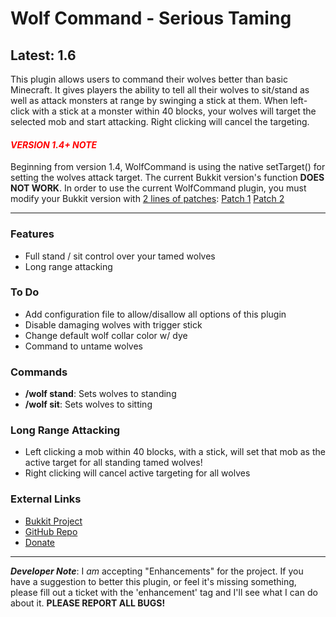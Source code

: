 # Wolf Command - Serious Taming #
## Latest: 1.6 ##

This plugin allows users to command their wolves better than basic Minecraft. It gives players the ability to tell all their wolves to sit/stand as well as attack monsters at range by swinging a stick at them. 
When left-click with a stick at a monster within 40 blocks, your wolves will target the selected mob and start attacking. Right clicking will cancel the targeting.   

#### <font color='red'>  _VERSION 1.4+ NOTE_ </font> ####
Beginning from version 1.4, WolfCommand is using the native setTarget() for setting the wolves attack target. The current Bukkit version's function **DOES NOT WORK**.  In order to use the current WolfCommand plugin, you must modify your Bukkit version with [2 lines of patches](https://github.com/Bukkit/CraftBukkit/pull/1293): [Patch 1](https://github.com/InfernoGames/CraftBukkit/commit/7a49d3d87331e264920b84a39056f1b2b6cdd59e) [Patch 2](https://github.com/InfernoGames/CraftBukkit/commit/a12d2bef2744df4bfeafbe8f9e6b42586c6149fd) 

-----  

### Features ###
- Full stand / sit control over your tamed wolves
- Long range attacking

### To Do ###
- Add configuration file to allow/disallow all options of this plugin
- Disable damaging wolves with trigger stick
- Change default wolf collar color w/ dye
- Command to untame wolves

### Commands ###
- **/wolf stand**: Sets wolves to standing
- **/wolf sit**: Sets wolves to sitting

### Long Range Attacking ###
- Left clicking a mob within 40 blocks, with a stick, will set that mob as the active target for all standing tamed wolves!
- Right clicking will cancel active targeting for all wolves

### External Links ###
- [Bukkit Project](http://dev.bukkit.org/bukkit-plugins/wolfcommand/ 'Bukkit Project Page')
- [GitHub Repo](https://github.com/puppyize/WolfCommand 'GitHub Repository')
- [Donate](https://www.paypal.com/cgi-bin/webscr?cmd=_s-xclick&hosted_button_id=VBMY8UXSFDX5E 'Fund the Plugin')

-----

_**Developer Note**_: I _am_ accepting "Enhancements" for the project. If you have a suggestion to better this plugin, or feel it's missing something, please fill out a ticket with the 'enhancement' tag and I'll see what I can do about it. **PLEASE REPORT ALL BUGS!**